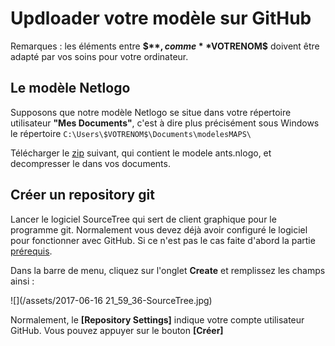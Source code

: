 # Updloader votre modèle sur GitHub

Remarques : les éléments entre **$$**, comme **$VOTRENOM$** doivent être adapté par vos soins pour votre ordinateur.

## Le modèle Netlogo

Supposons que notre modèle Netlogo se situe dans votre répertoire utilisateur **"Mes Documents"**, c'est à dire plus précisément sous Windows le répertoire `C:\Users\$VOTRENOM$\Documents\modelesMAPS\`

Télécharger le [zip](assets/modeleMaps.zip) suivant, qui contient le modele ants.nlogo, et decompresser le dans vos documents.

## Créer un repository git 

Lancer le logiciel SourceTree qui sert de client graphique pour le programme git. Normalement vous devez déjà avoir configuré le logiciel pour fonctionner avec GitHub. Si ce n'est pas le cas faite d'abord la partie [prérequis](../prerequis.md).

Dans la barre de menu, cliquez sur l'onglet **Create** et remplissez les champs ainsi : 

![](/assets/2017-06-16 21_59_36-SourceTree.jpg)

Normalement, le **[Repository Settings]** indique votre compte utilisateur GitHub.
Vous pouvez appuyer sur le bouton **[Créer]**